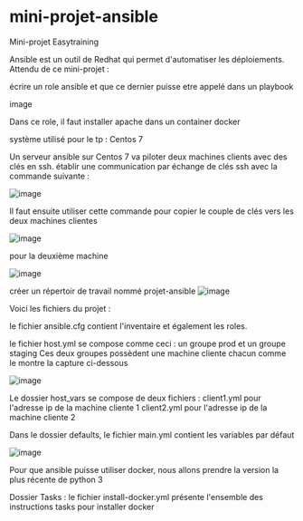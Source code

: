 # mini-projet-ansible
Mini-projet Easytraining

Ansible est un outil de Redhat qui permet d'automatiser les déploiements.
Attendu de ce mini-projet :

écrire un role ansible et que ce dernier puisse etre appelé dans un playbook 

image 

Dans ce role, il faut installer apache dans un container docker

système utilisé pour le tp : Centos 7 

Un serveur ansible sur Centos 7 va piloter deux machines clients avec des clés en ssh.
établir une communication par échange de clés ssh avec la commande suivante : 

![image](https://github.com/user-attachments/assets/57507225-7ad2-47af-8be5-9a10e277a9c1)

Il faut ensuite utiliser cette commande pour copier le couple de clés vers les deux machines clientes

![image](https://github.com/user-attachments/assets/2d107a4d-5d0f-408d-aedf-ddc18ee3134e)


pour la deuxième machine 

![image](https://github.com/user-attachments/assets/826848de-5b63-486f-86aa-557a0724da77)


créer un répertoir de travail nommé projet-ansible
![image](https://github.com/user-attachments/assets/96254c01-f0aa-4221-8ce5-add360554f67)

Voici les fichiers du projet :

le fichier ansible.cfg contient l'inventaire et également les roles.

le fichier host.yml se compose comme ceci : un groupe prod et un groupe staging 
Ces deux groupes possèdent une machine cliente chacun comme le montre la capture ci-dessous 

![image](https://github.com/user-attachments/assets/a3258aa8-b3a5-4cca-bd38-69d2f2976325)

Le dossier host_vars se compose de deux fichiers :
client1.yml pour l'adresse ip de la machine cliente 1 
client2.yml pour l'adresse ip de la machine cliente 2


Dans le dossier defaults, le fichier main.yml contient les variables par défaut

![image](https://github.com/user-attachments/assets/f6aca608-b27a-4cae-8202-5e1466a4e8e6)



Pour que ansible puisse utiliser docker, nous allons prendre la version la plus récente de python 3

Dossier Tasks : 
le fichier install-docker.yml présente l'ensemble des instructions tasks pour installer docker 












